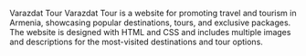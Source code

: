 Varazdat Tour Varazdat Tour is a website for promoting travel and tourism in Armenia, showcasing popular destinations, tours, and exclusive packages. The website is designed with HTML and CSS and includes multiple images and descriptions for the most-visited destinations and tour options.
